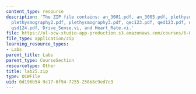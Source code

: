 ```yaml
---
content_type: resource
description: 'The ZIP file contains: an_3001.pdf, an_3005.pdf, plethysmography1.pdf,
  plethysmography2.pdf, plethysmography3.pdf, qec123.pdf, qed123.pdf, qsc114.pdf,
  qsd124.pdf, Drive_Sense.vi, and Heart_Rate.vi.'
file: https://ol-ocw-studio-app-production.s3.amazonaws.com/courses/6-071j-introduction-to-electronics-signals-and-measurement-spring-2006/0d196b549c176f947255256b8c9ed7c3_lab25.zip
file_type: application/zip
learning_resource_types:
- Labs
parent_title: Labs
parent_type: CourseSection
resourcetype: Other
title: lab25.zip
type: OCWFile
uid: 0d196b54-9c17-6f94-7255-256b8c9ed7c3
---
```

